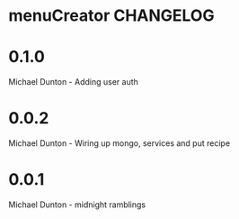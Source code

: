 menuCreator CHANGELOG
==============================
# 0.1.0

Michael Dunton - Adding user auth

# 0.0.2

Michael Dunton - Wiring up mongo, services and put recipe


# 0.0.1

Michael Dunton - midnight ramblings
